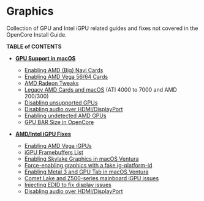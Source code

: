 # Graphics
Collection of GPU and Intel iGPU related guides and fixes not covered in the OpenCore Install Guide.

**TABLE of CONTENTS**

- [**GPU Support in macOS**](/Content/11_Graphics/GPU/README.md)
	- [Enabling AMD (Big) Navi Cards](/Content/11_Graphics/GPU/AMD_Navi/README.md)
	- [Enabling AMD Vega 56/64 Cards](/Content/11_Graphics/GPU/AMD_Vega/)
	- [AMD Radeon Tweaks](/Content/11_Graphics/GPU/AMD_Radeon_Tweaks/README.md)
	- [Legacy AMD Cards and macOS](https://web.archive.org/web/20170814210930/http://www.rampagedev.com/guides/graphic-cards-injection/) (ATI 4000 to 7000 and AMD 200/300)
	- [Disabling unsupported GPUs](/Content/11_Graphics/GPU/Disabling_unsupported_GPUs/README.md)
	- [Disabling audio over HDMI/DisplayPort](/Content/11_Graphics/GPU/Disabling_AppleGFXHDA/README.md)
	- [Enabling undetected AMD GPUs](/Content/11_Graphics/GPU/GPU_undetected/README.md)
	- [GPU BAR Size in OpenCore](/Content/11_Graphics/GPU/GPU-BAR_Size/README.md)

- [**AMD/Intel iGPU Fixes**](/Content/11_Graphics/iGPU/README.md)
	- [Enabling AMD Vega iGPUs](/Content/11_Graphics/iGPU/AMD/README.md) 
	- [iGPU Framebuffers List](/Content/11_Graphics/iGPU/iGPU_DeviceProperties.md)
	- [Enabling Skylake Graphics in macOS Ventura](/Content/11_Graphics/iGPU/Skylake_Spoofing_macOS13/README.md)
	- [Force-enabling graphics with a fake ig-platform-id](/Content/11_Graphics/iGPU/Fake_ig-platform-id.md)
	- [Enabling Metal 3 and GPU Tab in macOS Ventura](/Content/11_Graphics/Metal_3/README.md)
	- [Comet Lake and Z500-series mainboard iGPU issues](/Content/11_Graphics/iGPU/Cometlake_Z590/README.md)  
	- [Injecting EDID to fix display issues](/Content/11_Graphics/Inject_EDID/README.md)
	- [Disabling audio over HDMI/DisplayPort](/Content/11_Graphics/iGPU/iGPU_disable_audio_over_HDMI-DP.md)

